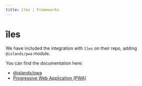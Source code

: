 ```yaml
---
title: îles | Frameworks
---
```


# îles

We have included the integration with `îles` on their repo, adding `@islands/pwa` module.

You can find the documentation here:
- [@islands/pwa](https://iles-docs.netlify.app/guide/plugins#islandspwa)
- [Progressive Web Application (PWA)](https://iles-docs.netlify.app/guide/pwa)
